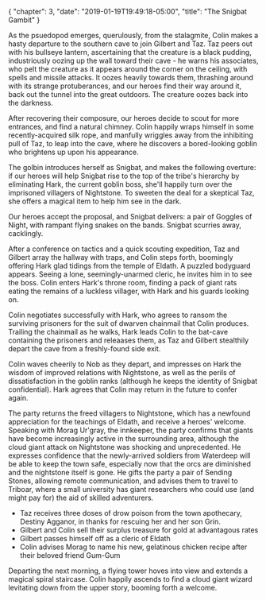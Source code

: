 {
    "chapter": 3,
    "date": "2019-01-19T19:49:18-05:00",
    "title": "The Snigbat Gambit"
}

As the psuedopod emerges, querulously, from the stalagmite, Colin makes a hasty departure to the southern cave to join Gilbert and Taz. Taz peers out with his bullseye lantern, ascertaining that the creature is a black pudding, industriously oozing up the wall toward their cave - he warns his associates, who pelt the creature as it appears around the corner on the ceiling, with spells and missile attacks. It oozes heavily towards them, thrashing around with its strange protuberances, and our heroes find their way around it, back out the tunnel into the great outdoors. The creature oozes back into the darkness.

After recovering their composure, our heroes decide to scout for more entrances, and find a natural chimney. Colin happily wraps himself in some recently-acquired silk rope, and manfully wriggles away from the inhibiting pull of Taz, to leap into the cave, where he discovers a bored-looking goblin who brightens up upon his appearance.

The golbin introduces herself as Snigbat, and makes the following overture: if our heroes will help Snigbat rise to the top of the tribe's hierarchy by eliminating Hark, the current goblin boss, she'll happily turn over the imprisoned villagers of Nightstone. To sweeten the deal for a skeptical Taz, she offers a magical item to help him see in the dark.

Our heroes accept the proposal, and Snigbat delivers: a pair of Goggles of Night, with rampant flying snakes on the bands. Snigbat scurries away, cacklingly.

After a conference on tactics and a quick scouting expedition, Taz and Gilbert array the hallway with traps, and Colin steps forth, boomingly offering Hark glad tidings from the temple of Eldath. A puzzled bodyguard appears. Seeing a lone, seemingly-unarmed cleric, he invites him in to see the boss. Colin enters Hark's throne room, finding a pack of giant rats eating the remains of a luckless villager, with Hark and his guards looking on.

Colin negotiates successfully with Hark, who agrees to ransom the surviving prisoners for the suit of dwarven chainmail that Colin produces. Trailing the chainmail as he walks, Hark leads Colin to the bat-cave containing the prisoners and releaases them, as Taz and Gilbert stealthily depart the cave from a freshly-found side exit.

Colin waves cheerily to Nob as they depart, and impresses on Hark the wisdom of improved relations with Nightstone, as well as the perils of dissatisfaction in the goblin ranks (although he keeps the identity of Snigbat confidential). Hark agrees that Colin may return in the future to confer again.

The party returns the freed villagers to Nightstone, which has a newfound appreciation for the teachings of Eldath, and receive a heroes' welcome. Speaking with Morag Ur'gray, the innkeeper, the party confirms that giants have become increasingly active in the surrounding area, although the cloud giant attack on Nightstone was shocking and unprecedented. He expresses confidence that the newly-arrived soldiers from Waterdeep will be able to keep the town safe, especially now that the orcs are diminished and the nightstone itself is gone. He gifts the party a pair of Sending Stones, allowing remote communication, and advises them to travel to Triboar, where a small university has giant researchers who could use (and might pay for) the aid of skilled adventurers.

* Taz receives three doses of drow poison from the town apothecary, Destiny Agganor, in thanks for rescuing her and her son Grin.
* Gilbert and Colin sell their surplus treasure for gold at advantagous rates
* Gilbert passes himself off as a cleric of Eldath
* Colin advises Morag to name his new, gelatinous chicken recipe after their beloved friend Gum-Gum

Departing the next morning, a flying tower hoves into view and extends a magical spiral staircase. Colin happily ascends to find a cloud giant wizard levitating down from the upper story, booming forth a welcome.
